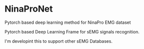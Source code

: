 # NinaProNet
Pytorch based deep learning method for NinaPro EMG dataset

Pytorch based Deep Learning Frame for sEMG signals recognition.

I'm developint this to support other sEMG Databases.

